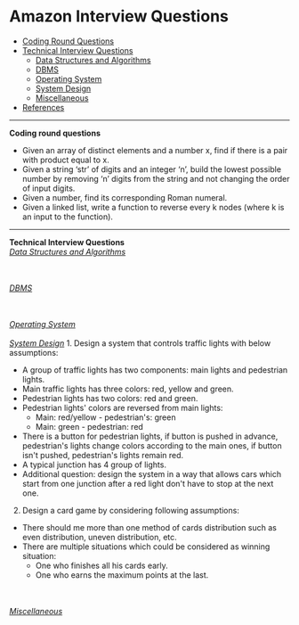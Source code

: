 
# Amazon Interview Questions
* [Coding Round Questions](#coding)
* [Technical Interview Questions](#tech)
   * [Data Structures and Algorithms](#dsalg)
   * [DBMS](#dbms)
   * [Operating System](#os)
   * [System Design](#design)
   * [Miscellaneous](#misc)
* [References](#ref)
____
<b name="coding">Coding round questions</b><br/>
- Given an array of distinct elements and a number x, find if there is a pair with product equal to x.
- Given a string ‘str’ of digits and an integer ‘n’, build the lowest possible number by removing ‘n’ digits from the string and not   changing the order of input digits.
- Given a number, find its corresponding Roman numeral.
- Given a linked list, write a function to reverse every k nodes (where k is an input to the function).
----
<b name="tech">Technical Interview Questions</b>
<br/>
<i><u name="dsalg">Data Structures and Algorithms</u></i>

<br/><br/>
<i><u name="dbms">DBMS</u></i>



<br/>
<br/>
<i><u name="os">Operating System</u></i>

<br/>
<br/>
<i><u name="design">System Design</u></i>
1. Design a system that controls traffic lights with below assumptions:

  - A group of traffic lights has two components: main lights and pedestrian lights.
  - Main traffic lights has three colors: red, yellow and green. 
  - Pedestrian lights has two colors: red and green.
  - Pedestrian lights' colors are reversed from main lights: 
    - Main: red/yellow - pedestrian's: green 
    - Main: green - pedestrian: red
  - There is a button for pedestrian lights, if button is pushed in advance, pedestrian's lights change colors according to the main ones, if button isn't pushed, pedestrian's lights remain red.
  - A typical junction has 4 group of lights.
  - Additional question: design the system in a way that allows cars which start from one junction after a red light don't have to stop at the next one.

2. Design a card game by considering following assumptions:

  - There should me more than one method of cards distribution such as even distribution, uneven distribution, etc.
  - There are multiple situations which could be considered as winning situation:
    - One who finishes all his cards early.
    - One who earns the maximum points at the last.
<br/>
<br/>
<i><u name="misc">Miscellaneous</u></i>
